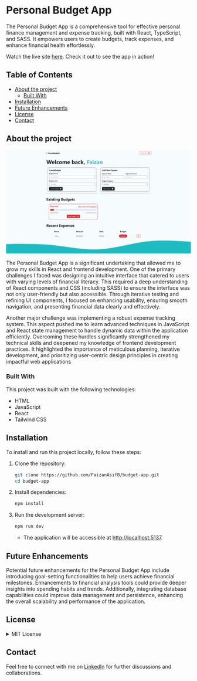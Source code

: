# Personal Budget App <!-- omit in toc -->

The Personal Budget App is a comprehensive tool for effective personal finance management and expense tracking, built with React, TypeScript, and SASS. It empowers users to create budgets, track expenses, and enhance financial health effortlessly.

Watch the live site [here](https://geega-budget.netlify.app/). Check it out to see the app in action!

## Table of Contents <!-- omit in toc -->

- [About the project](#about-the-project)
  - [Built With](#built-with)
- [Installation](#installation)
- [Future Enhancements](#future-enhancements)
- [License](#license)
- [Contact](#contact)

## About the project

![Budget App Preview](https://github.com/FaizanAsifB/Portfolio/blob/main/src/content/projects/project-images/budget-wide.jpg?raw=true)

The Personal Budget App is a significant undertaking that allowed me to grow my skills in React and frontend development. One of the primary challenges I faced was designing an intuitive interface that catered to users with varying levels of financial literacy. This required a deep understanding of React components and CSS (including SASS) to ensure the interface was not only user-friendly but also accessible. Through iterative testing and refining UI components, I focused on enhancing usability, ensuring smooth navigation, and presenting financial data clearly and effectively.

Another major challenge was implementing a robust expense tracking system. This aspect pushed me to learn advanced techniques in JavaScript and React state management to handle dynamic data within the application efficiently. Overcoming these hurdles significantly strengthened my technical skills and deepened my knowledge of frontend development practices. It highlighted the importance of meticulous planning, iterative development, and prioritizing user-centric design principles in creating impactful web applications

### Built With

This project was built with the following technologies:

- HTML
- JavaScript
- React
- Tailwind CSS

## Installation

To install and run this project locally, follow these steps:

1. Clone the repository:

   ```bash
   git clone https://github.com/FaizanAsifB/budget-app.git
   cd budget-app
   ```

2. Install dependencies:

   ```bash
   npm install
   ```

3. Run the development server:

   ```bash
   npm run dev
   ```

   - The application will be accessible at [http://localhost:5137](http://localhost:5137).

## Future Enhancements

Potential future enhancements for the Personal Budget App include introducing goal-setting functionalities to help users achieve financial milestones. Enhancements to financial analysis tools could provide deeper insights into spending habits and trends. Additionally, integrating database capabilities could improve data management and persistence, enhancing the overall scalability and performance of the application.

## License

<details>
<summary>MIT License</summary>
Permission is hereby granted, free of charge, to any person obtaining a copy
of this software and associated documentation files (the "Software"), to deal
in the Software without restriction, including without limitation the rights
to use, copy, modify, merge, publish, distribute, sublicense, and/or sell
copies of the Software, and to permit persons to whom the Software is
furnished to do so, subject to the following conditions:

The above copyright notice and this permission notice shall be included in all
copies or substantial portions of the Software.

THE SOFTWARE IS PROVIDED "AS IS", WITHOUT WARRANTY OF ANY KIND, EXPRESS OR
IMPLIED, INCLUDING BUT NOT LIMITED TO THE WARRANTIES OF MERCHANTABILITY,
FITNESS FOR A PARTICULAR PURPOSE AND NONINFRINGEMENT. IN NO EVENT SHALL THE
AUTHORS OR COPYRIGHT HOLDERS BE LIABLE FOR ANY CLAIM, DAMAGES OR OTHER
LIABILITY, WHETHER IN AN ACTION OF CONTRACT, TORT OR OTHERWISE, ARISING FROM,
OUT OF OR IN CONNECTION WITH THE SOFTWARE OR THE USE OR OTHER DEALINGS IN THE
SOFTWARE.

</details>

## Contact

Feel free to connect with me on [LinkedIn](https://linkedin.com/in/faizan-asif-butt) for further discussions and collaborations.

